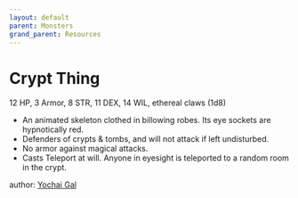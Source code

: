 ```yaml
---
layout: default
parent: Monsters
grand_parent: Resources
---
```


# Crypt Thing
12 HP, 3 Armor, 8 STR, 11 DEX, 14 WIL, ethereal claws (1d8)
- An animated skeleton clothed in billowing robes. Its eye sockets are hypnotically red.
- Defenders of crypts & tombs, and will not attack if left undisturbed.
- No armor against magical attacks.
- Casts Teleport at will. Anyone in eyesight is teleported to a random room in the crypt.

author: [Yochai Gal](https://newschoolrevolution.com)
